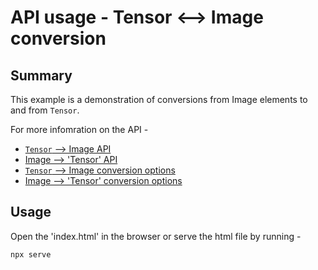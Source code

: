 # API usage - Tensor <--> Image conversion

## Summary

This example is a demonstration of conversions from Image elements to and from `Tensor`.

For more infomration on the API - 
* [`Tensor` --> Image API](https://onnxruntime.ai/docs/api/js/interfaces/TensorFactory.html)  
* [Image --> 'Tensor' API](https://onnxruntime.ai/docs/api/js/interfaces/Tensor-1.html)  
* [`Tensor` --> Image conversion options](https://onnxruntime.ai/docs/api/js/interfaces/TensorToImageDataOptions.html) 
* [Image --> 'Tensor' conversion options](https://onnxruntime.ai/docs/api/js/interfaces/TensorFromImageOptions.html) 

## Usage

Open the 'index.html' in the browser or serve the html file by running -

```sh
npx serve
```
